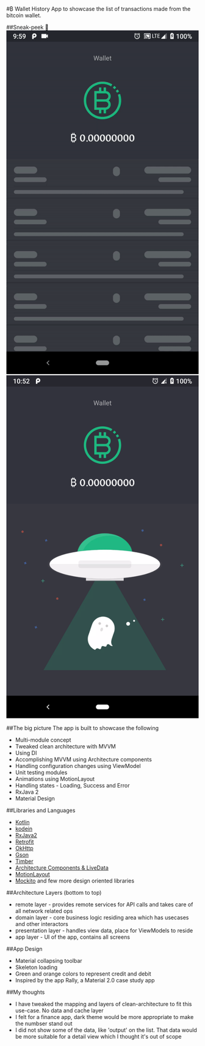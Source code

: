 #₿ Wallet History
App to showcase the list of transactions made from the bitcoin wallet.

##Sneak-peek :tada:
![alt text](https://github.com/Hariofspades/my-wallet/blob/master/art/app.gif "app")
![alt text](https://github.com/Hariofspades/my-wallet/blob/master/art/error.png "error state")

##The big picture
The app is built to showcase the following

* Multi-module concept
* Tweaked clean architecture with MVVM
* Using DI
* Accomplishing MVVM using Architecture components
* Handling configuration changes using ViewModel
* Unit testing modules
* Animations using MotionLayout
* Handling states - Loading, Success and Error
* RxJava 2
* Material Design

##Libraries and Languages
* [Kotlin](https://kotlinlang.org/)
* [kodein](http://kodein.org)
* [RxJava2](https://github.com/ReactiveX/RxJava/wiki/What's-different-in-2.0)
* [Retrofit](http://square.github.io/retrofit/)
* [OkHttp](http://square.github.io/okhttp/)
* [Gson](https://github.com/google/gson)
* [Timber](https://github.com/JakeWharton/timber)
* [Architecture Components & LiveData](https://developer.android.com/topic/libraries/architecture/)
* [MotionLayout](https://developer.android.com/reference/android/support/constraint/motion/MotionLayout)
* [Mockito](https://github.com/nhaarman/mockito-kotlin)
and few more design oriented libraries

##Architecture Layers (bottom to top)
* remote layer - provides remote services for API calls and takes care of all network related ops
* domain layer - core business logic residing area which has usecases and other interactors
* presentation layer - handles view data, place for ViewModels to reside
* app layer - UI of the app, contains all screens

##App Design
* Material collapsing toolbar
* Skeleton loading
* Green and orange colors to represent credit and debit
* Inspired by the app Rally, a Material 2.0 case study app

##My thoughts
* I have tweaked the mapping and layers of clean-architecture to fit this use-case. No data and cache layer
* I felt for a finance app, dark theme would be more appropriate to make the numbser stand out
* I did not show some of the data, like 'output' on the list. That data would be more suitable for a detail view which I thought it's out of scope
